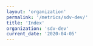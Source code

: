 ```yaml
---
layout: 'organization'
permalink: '/metrics/sdv-dev/'
title: 'Index'
organization: 'sdv-dev'
current_date: '2020-04-05'
---
```

